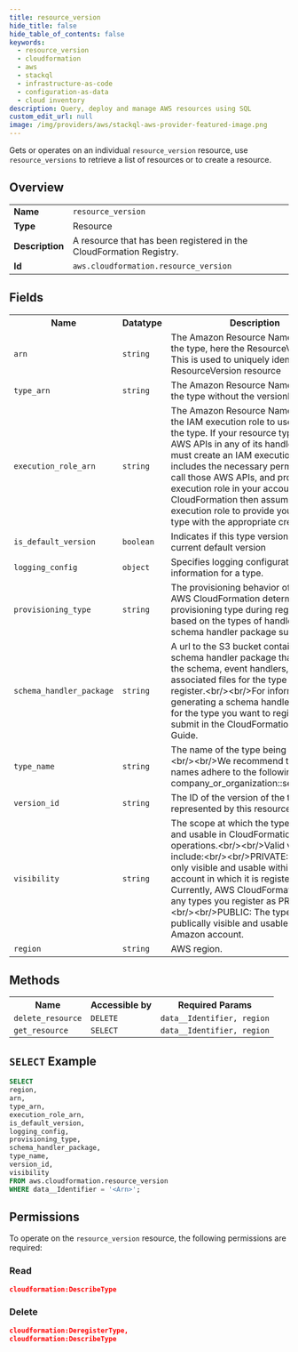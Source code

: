 ```yaml
---
title: resource_version
hide_title: false
hide_table_of_contents: false
keywords:
  - resource_version
  - cloudformation
  - aws
  - stackql
  - infrastructure-as-code
  - configuration-as-data
  - cloud inventory
description: Query, deploy and manage AWS resources using SQL
custom_edit_url: null
image: /img/providers/aws/stackql-aws-provider-featured-image.png
---
```

Gets or operates on an individual <code>resource_version</code> resource, use <code>resource_versions</code> to retrieve a list of resources or to create a resource.

## Overview
<table><tbody>
<tr><td><b>Name</b></td><td><code>resource_version</code></td></tr>
<tr><td><b>Type</b></td><td>Resource</td></tr>
<tr><td><b>Description</b></td><td>A resource that has been registered in the CloudFormation Registry.</td></tr>
<tr><td><b>Id</b></td><td><code>aws.cloudformation.resource_version</code></td></tr>
</tbody></table>

## Fields
<table><tbody>
<tr><th>Name</th><th>Datatype</th><th>Description</th></tr>
<tr><td><code>arn</code></td><td><code>string</code></td><td>The Amazon Resource Name (ARN) of the type, here the ResourceVersion. This is used to uniquely identify a ResourceVersion resource</td></tr>
<tr><td><code>type_arn</code></td><td><code>string</code></td><td>The Amazon Resource Name (ARN) of the type without the versionID.</td></tr>
<tr><td><code>execution_role_arn</code></td><td><code>string</code></td><td>The Amazon Resource Name (ARN) of the IAM execution role to use to register the type. If your resource type calls AWS APIs in any of its handlers, you must create an IAM execution role that includes the necessary permissions to call those AWS APIs, and provision that execution role in your account. CloudFormation then assumes that execution role to provide your resource type with the appropriate credentials.</td></tr>
<tr><td><code>is_default_version</code></td><td><code>boolean</code></td><td>Indicates if this type version is the current default version</td></tr>
<tr><td><code>logging_config</code></td><td><code>object</code></td><td>Specifies logging configuration information for a type.</td></tr>
<tr><td><code>provisioning_type</code></td><td><code>string</code></td><td>The provisioning behavior of the type. AWS CloudFormation determines the provisioning type during registration, based on the types of handlers in the schema handler package submitted.</td></tr>
<tr><td><code>schema_handler_package</code></td><td><code>string</code></td><td>A url to the S3 bucket containing the schema handler package that contains the schema, event handlers, and associated files for the type you want to register.&lt;br&#x2F;&gt;&lt;br&#x2F;&gt;For information on generating a schema handler package for the type you want to register, see submit in the CloudFormation CLI User Guide.</td></tr>
<tr><td><code>type_name</code></td><td><code>string</code></td><td>The name of the type being registered.&lt;br&#x2F;&gt;&lt;br&#x2F;&gt;We recommend that type names adhere to the following pattern: company_or_organization::service::type.</td></tr>
<tr><td><code>version_id</code></td><td><code>string</code></td><td>The ID of the version of the type represented by this resource instance.</td></tr>
<tr><td><code>visibility</code></td><td><code>string</code></td><td>The scope at which the type is visible and usable in CloudFormation operations.&lt;br&#x2F;&gt;&lt;br&#x2F;&gt;Valid values include:&lt;br&#x2F;&gt;&lt;br&#x2F;&gt;PRIVATE: The type is only visible and usable within the account in which it is registered. Currently, AWS CloudFormation marks any types you register as PRIVATE.&lt;br&#x2F;&gt;&lt;br&#x2F;&gt;PUBLIC: The type is publically visible and usable within any Amazon account.</td></tr>
<tr><td><code>region</code></td><td><code>string</code></td><td>AWS region.</td></tr>

</tbody></table>

## Methods

<table><tbody>
  <tr>
    <th>Name</th>
    <th>Accessible by</th>
    <th>Required Params</th>
  </tr>
  <tr>
    <td><code>delete_resource</code></td>
    <td><code>DELETE</code></td>
    <td><code>data__Identifier, region</code></td>
  </tr>
  <tr>
    <td><code>get_resource</code></td>
    <td><code>SELECT</code></td>
    <td><code>data__Identifier, region</code></td>
  </tr>
</tbody></table>

## `SELECT` Example
```sql
SELECT
region,
arn,
type_arn,
execution_role_arn,
is_default_version,
logging_config,
provisioning_type,
schema_handler_package,
type_name,
version_id,
visibility
FROM aws.cloudformation.resource_version
WHERE data__Identifier = '<Arn>';
```

## Permissions

To operate on the <code>resource_version</code> resource, the following permissions are required:

### Read
```json
cloudformation:DescribeType
```

### Delete
```json
cloudformation:DeregisterType,
cloudformation:DescribeType
```

